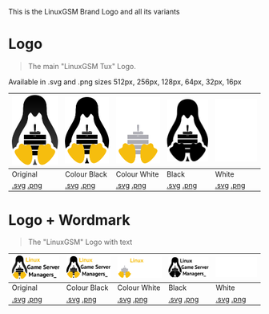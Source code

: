 This is the LinuxGSM Brand Logo and all its variants

# Logo
> The main "LinuxGSM Tux" Logo.
 
Available in .svg and .png sizes 512px, 256px, 128px, 64px, 32px, 16px

| ![LinuxGSM_colour_logo](images/brand/colour/LinuxGSM_colour_logo_256.png)  | ![LinuxGSM_colour_black_logo](images/brand/colour_black/LinuxGSM_colour_black_logo_256.png)  | ![LinuxGSM_colour_white_logo](images/brand/colour_white/LinuxGSM_colour_white_logo_256.png)  | ![LinuxGSM_black_logo](images/brand/black/LinuxGSM_black_logo_256.png)  | ![LinuxGSM_white_logo](images/brand/white/LinuxGSM_white_logo_256.png)  |
|---|---|---|---|---|
|Original|Colour Black|Colour White|Black|White|
|[.svg](images/brand/colour/LinuxGSM_colour_logo.svg) [.png](images/brand/colour/LinuxGSM_colour_logo_512.png) |[.svg](images/brand/colour_black/LinuxGSM_colour_black_logo.svg) [.png](images/brand/colour_black/LinuxGSM_colour_black_logo_512.png) |[.svg](images/brand/colour_white/LinuxGSM_colour_white_logo.svg) [.png](images/brand/colour_white/LinuxGSM_colour_white_logo_512.png) |[.svg](images/brand/black/LinuxGSM_black_logo.svg) [.png](images/brand/black/LinuxGSM_black_logo_512.png) |[.svg](images/brand/white/LinuxGSM_white_logo.svg) [.png](images/brand/white/LinuxGSM_white_logo_512.png) |

# Logo + Wordmark
> The "LinuxGSM" Logo with text

| ![LinuxGSM_colour_logo_workmark](images/brand/colour/LinuxGSM_colour_logo_workmark_512.png)  | ![LinuxGSM_colour_black_logo_wordmark](images/brand/colour_black/LinuxGSM_colour_black_logo_wordmark_512.png)  | ![LinuxGSM_colour_white_logo_wordmark](images/brand/colour_white/LinuxGSM_colour_white_logo_wordmark_512.png)  | ![LinuxGSM_colour_white_logo_wordmark](images/brand/black/LinuxGSM_black_logo_wordmark_512.png)  | ![LinuxGSM_white_logo_wordmark](images/brand/white/LinuxGSM_white_logo_wordmark_512.png)  |
|---|---|---|---|---|
|Original|Colour Black|Colour White|Black|White|
|[.svg](images/brand/colour/LinuxGSM_colour_logo.svg) [.png](images/brand/colour/LinuxGSM_colour_logo_512.png) |[.svg](images/brand/colour_black/LinuxGSM_colour_black_logo.svg) [.png](images/brand/colour_black/LinuxGSM_colour_black_logo_512.png) |[.svg](images/brand/colour_white/LinuxGSM_colour_white_logo.svg) [.png](images/brand/colour_white/LinuxGSM_colour_white_logo_512.png) |[.svg](images/brand/black/LinuxGSM_black_logo.svg) [.png](images/brand/black/LinuxGSM_black_logo_512.png) |[.svg](images/brand/white/LinuxGSM_white_logo.svg) [.png](images/brand/white/LinuxGSM_white_logo_512.png) |




